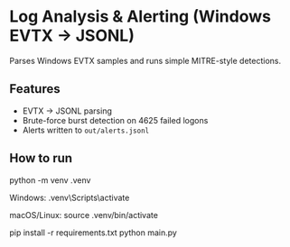 # Log Analysis & Alerting (Windows EVTX -> JSONL)

Parses Windows EVTX samples and runs simple MITRE-style detections.

## Features
- EVTX -> JSONL parsing
- Brute-force burst detection on 4625 failed logons
- Alerts written to `out/alerts.jsonl`

## How to run
python -m venv .venv

Windows:
.venv\Scripts\activate

macOS/Linux:
source .venv/bin/activate

pip install -r requirements.txt
python main.py